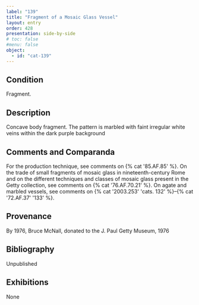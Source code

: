 ```yaml
---
label: "139"
title: "Fragment of a Mosaic Glass Vessel"
layout: entry
order: 428
presentation: side-by-side
# toc: false
#menu: false 
object:
  - id: "cat-139"
---
```


## Condition

Fragment.

## Description

Concave body fragment. The pattern is marbled with faint irregular white veins within the dark purple background

## Comments and Comparanda

For the production technique, see comments on {% cat '85.AF.85' %}. On the trade of small fragments of mosaic glass in nineteenth-century Rome and on the different techniques and classes of mosaic glass present in the Getty collection, see comments on {% cat '76.AF.70.21' %}. On agate and marbled vessels, see comments on {% cat '2003.253' 'cats. 132' %}–{% cat '72.AF.37' '133' %}.

## Provenance

By 1976, Bruce McNall, donated to the J. Paul Getty Museum, 1976

## Bibliography

Unpublished

## Exhibitions

None

